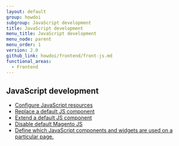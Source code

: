 ```yaml
---
layout: default
group: howdoi
subgroup: JavaScript development
title: JavaScript development
menu_title: JavaScript development
menu_node: parent
menu_order: 1
version: 2.0
github_link: howdoi/frontend/front-js.md
functional_areas:
  - Frontend
---
```


## JavaScript development
- <a href="{{page.baseurl}}/javascript-dev-guide/javascript/js-resources.html">Configure JavaScript resources</a>
- <a href="{{page.baseurl}}/javascript-dev-guide/javascript/custom_js.html#js_replace">Replace a default JS component</a>
- <a href="{{page.baseurl}}/javascript-dev-guide/javascript/custom_js.html#extend_js">Extend a default JS component</a>
- <a href="{{page.baseurl}}/javascript-dev-guide/javascript/custom_js.html#disable_default_js">Disable default Magento JS</a>
- <a href="{{page.baseurl}}/javascript-dev-guide/javascript/js_debug.html">Define which JavaScript components and widgets are used on a particular page.</a>
